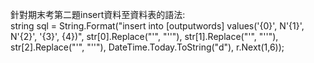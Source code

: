 針對期末考第二題insert資料至資料表的語法:<br />
string sql = String.Format("insert into [outputwords] values('{0}', N'{1}', N'{2}', '{3}', {4})", str[0].Replace("'", "''"), str[1].Replace("'", "''"), str[2].Replace("'", "''"), DateTime.Today.ToString("d"), r.Next(1,6));
